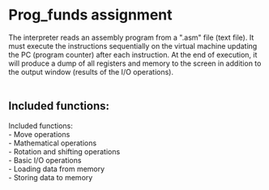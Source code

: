 <h1> Prog_funds assignment </h1>
The interpreter reads an assembly program from a ".asm" file (text file). It must execute the instructions sequentially on the virtual machine updating the PC (program counter) after each instruction. At the end of execution, it will produce a dump of all registers and memory to the screen in addition to the output window (results of the I/O operations). <br><br>
<h2>Included functions: </h2>Included functions: <br>
  - Move operations <br>
  - Mathematical operations <br>
  - Rotation and shifting operations <br>
  - Basic I/O operations <br> 
  - Loading data from memory <br>
  - Storing data to memory <br>
